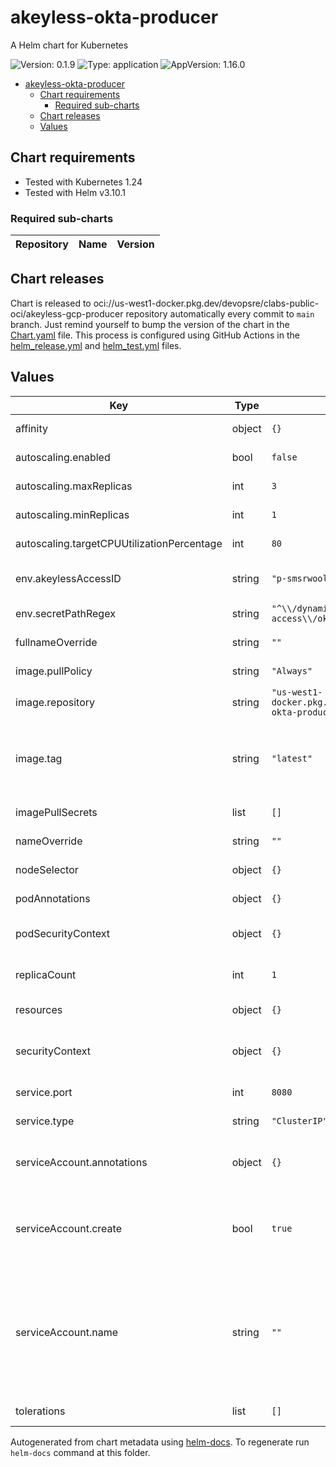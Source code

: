 # akeyless-okta-producer

A Helm chart for Kubernetes

![Version: 0.1.9](https://img.shields.io/badge/Version-0.1.9-informational?style=flat-square) ![Type: application](https://img.shields.io/badge/Type-application-informational?style=flat-square) ![AppVersion: 1.16.0](https://img.shields.io/badge/AppVersion-1.16.0-informational?style=flat-square)

- [akeyless-okta-producer](#akeyless-okta-producer)
  - [Chart requirements](#chart-requirements)
    - [Required sub-charts](#required-sub-charts)
  - [Chart releases](#chart-releases)
  - [Values](#values)

## Chart requirements

- Tested with Kubernetes 1.24
- Tested with Helm v3.10.1

### Required sub-charts

| Repository | Name | Version |
|------------|------|---------|

## Chart releases

Chart is released to oci://us-west1-docker.pkg.dev/devopsre/clabs-public-oci/akeyless-gcp-producer repository automatically every commit to `main` branch.
Just remind yourself to bump the version of the chart in the [Chart.yaml](./Chart.yaml) file.
This process is configured using GitHub Actions in the [helm_release.yml](../../.github/workflows/helm_release.yml)
and [helm_test.yml](../../.github/workflows/helm_test.yml) files.

## Values

| Key | Type | Default | Description |
|-----|------|---------|-------------|
| affinity | object | `{}` | Kubernetes pod affinity |
| autoscaling.enabled | bool | `false` | Enable autoscaling |
| autoscaling.maxReplicas | int | `3` | Maximum replicas |
| autoscaling.minReplicas | int | `1` | Minimum replicas |
| autoscaling.targetCPUUtilizationPercentage | int | `80` | CPU target utilization |
| env.akeylessAccessID | string | `"p-smsrwoolrzwo"` | Akeyless Access ID (for authentication) |
| env.secretPathRegex | string | `"^\\/dynamic-secrets\\/cloud-user-access\\/okta.*"` | Secret Allowed Path |
| fullnameOverride | string | `""` | Chart full name override |
| image.pullPolicy | string | `"Always"` | Image pullpolicy |
| image.repository | string | `"us-west1-docker.pkg.dev/devopsre/akeyless/akeyless-okta-producer"` | Image repository |
| image.tag | string | `"latest"` | Image tag Overrides the image tag whose default is the chart appVersion. |
| imagePullSecrets | list | `[]` | Image pull secrets |
| nameOverride | string | `""` | Chart name override |
| nodeSelector | object | `{}` | Kubernetes node selector |
| podAnnotations | object | `{}` | Custom pod annotations |
| podSecurityContext | object | `{}` | Custom pod security context |
| replicaCount | int | `1` | Number of deployment replicas |
| resources | object | `{}` | Container resources |
| securityContext | object | `{}` | Custom container security context |
| service.port | int | `8080` | Kubernetes Service Type |
| service.type | string | `"ClusterIP"` | Kubernetes Service Type |
| serviceAccount.annotations | object | `{}` | Annotations to add to the service account |
| serviceAccount.create | bool | `true` | Specifies whether a service account should be created |
| serviceAccount.name | string | `""` | The name of the service account to use. If not set and create is true, a name is generated using the fullname template |
| tolerations | list | `[]` | Kubernetes tolerations |

Autogenerated from chart metadata using [helm-docs](https://github.com/norwoodj/helm-docs). To regenerate run `helm-docs` command at this folder.
